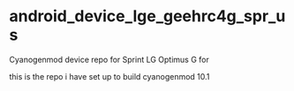 android_device_lge_geehrc4g_spr_us
==================================

Cyanogenmod device repo for Sprint LG Optimus G for 

this is the repo i have set up to build cyanogenmod 10.1
